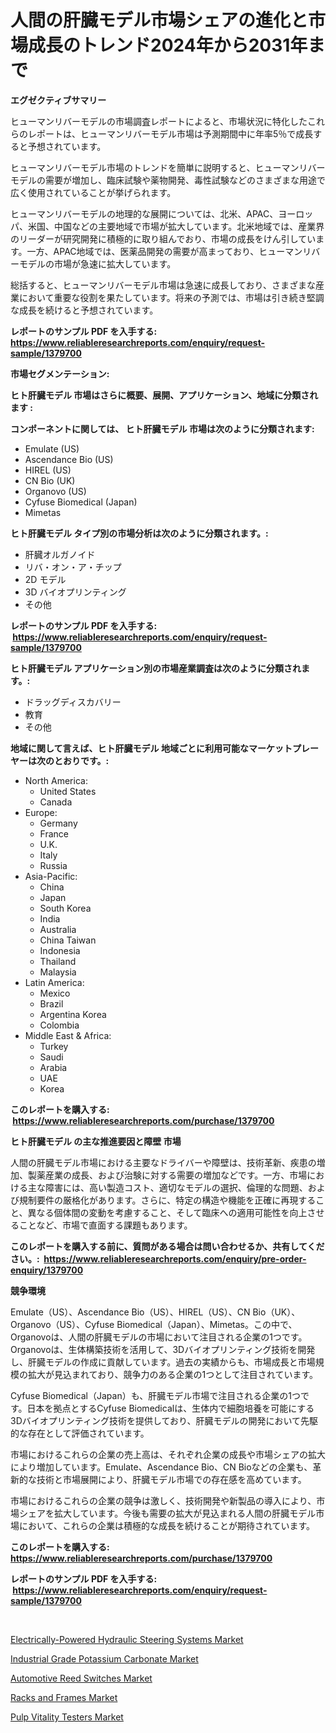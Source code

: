 <p><h1>人間の肝臓モデル市場シェアの進化と市場成長のトレンド2024年から2031年まで</h1></p><p><strong>エグゼクティブサマリー</strong></p>
<p><p>ヒューマンリバーモデルの市場調査レポートによると、市場状況に特化したこれらのレポートは、ヒューマンリバーモデル市場は予測期間中に年率5％で成長すると予想されています。</p><p>ヒューマンリバーモデル市場のトレンドを簡単に説明すると、ヒューマンリバーモデルの需要が増加し、臨床試験や薬物開発、毒性試験などのさまざまな用途で広く使用されていることが挙げられます。</p><p>ヒューマンリバーモデルの地理的な展開については、北米、APAC、ヨーロッパ、米国、中国などの主要地域で市場が拡大しています。北米地域では、産業界のリーダーが研究開発に積極的に取り組んでおり、市場の成長をけん引しています。一方、APAC地域では、医薬品開発の需要が高まっており、ヒューマンリバーモデルの市場が急速に拡大しています。</p><p>総括すると、ヒューマンリバーモデル市場は急速に成長しており、さまざまな産業において重要な役割を果たしています。将来の予測では、市場は引き続き堅調な成長を続けると予想されています。</p></p>
<p><strong>レポートのサンプル PDF を入手する: <a href="https://www.reliableresearchreports.com/enquiry/request-sample/1379700">https://www.reliableresearchreports.com/enquiry/request-sample/1379700</a></strong></p>
<p><strong>市場セグメンテーション:</strong></p>
<p><strong> ヒト肝臓モデル 市場はさらに概要、展開、アプリケーション、地域に分類されます :</strong></p>
<p><strong>コンポーネントに関しては、 ヒト肝臓モデル 市場は次のように分類されます: &nbsp;</strong></p>
<p><ul><li>Emulate (US)</li><li>Ascendance Bio (US)</li><li>HIREL (US)</li><li>CN Bio (UK)</li><li>Organovo (US)</li><li>Cyfuse Biomedical (Japan)</li><li>Mimetas</li></ul></p>
<p><strong> ヒト肝臓モデル タイプ別の市場分析は次のように分類されます。:</strong></p>
<p><ul><li>肝臓オルガノイド</li><li>リバ・オン・ア・チップ</li><li>2D モデル</li><li>3D バイオプリンティング</li><li>その他</li></ul></p>
<p><strong>レポートのサンプル PDF を入手する: &nbsp;<a href="https://www.reliableresearchreports.com/enquiry/request-sample/1379700">https://www.reliableresearchreports.com/enquiry/request-sample/1379700</a></strong></p>
<p><strong> ヒト肝臓モデル アプリケーション別の市場産業調査は次のように分類されます。:</strong></p>
<p><ul><li>ドラッグディスカバリー</li><li>教育</li><li>その他</li></ul></p>
<p><strong>地域に関して言えば、ヒト肝臓モデル 地域ごとに利用可能なマーケットプレーヤーは次のとおりです。:</strong></p>
<p><ul>
    <li>
        North America:
        <ul>
            <li>United States</li>
            <li>Canada</li>
        </ul>
    </li>
    <li>
        Europe:
        <ul>
            <li>Germany</li>
            <li>France</li>
            <li>U.K.</li>
            <li>Italy</li>
            <li>Russia</li>
        </ul>
    </li>
    <li>
        Asia-Pacific:
        <ul>
            <li>China</li>
            <li>Japan</li>
            <li>South Korea</li>
            <li>India</li>
            <li>Australia</li>
            <li>China Taiwan</li>
            <li>Indonesia</li>
            <li>Thailand</li>
            <li>Malaysia</li>
        </ul>
    </li>
    <li>
        Latin America:
        <ul>
            <li>Mexico</li>
            <li>Brazil</li>
            <li>Argentina Korea</li>
            <li>Colombia</li>
        </ul>
    </li>
    <li>
        Middle East & Africa:
        <ul>
            <li>Turkey</li>
            <li>Saudi</li>
            <li>Arabia</li>
            <li>UAE</li>
            <li>Korea</li>
        </ul>
    </li>
    </ul></p>
<p><strong>このレポートを購入する: &nbsp;<a href="https://www.reliableresearchreports.com/purchase/1379700">https://www.reliableresearchreports.com/purchase/1379700</a></strong></p>
<p><strong>ヒト肝臓モデル の主な推進要因と障壁 市場</strong></p>
<p><p>人間の肝臓モデル市場における主要なドライバーや障壁は、技術革新、疾患の増加、製薬産業の成長、および治験に対する需要の増加などです。一方、市場における主な障害には、高い製造コスト、適切なモデルの選択、倫理的な問題、および規制要件の厳格化があります。さらに、特定の構造や機能を正確に再現すること、異なる個体間の変動を考慮すること、そして臨床への適用可能性を向上させることなど、市場で直面する課題もあります。</p></p>
<p><strong>このレポートを購入する前に、質問がある場合は問い合わせるか、共有してください。:&nbsp; <a href="https://www.reliableresearchreports.com/enquiry/pre-order-enquiry/1379700">https://www.reliableresearchreports.com/enquiry/pre-order-enquiry/1379700</a></strong></p>
<p><strong>競争環境</strong></p>
<p><p>Emulate（US）、Ascendance Bio（US）、HIREL（US）、CN Bio（UK）、Organovo（US）、Cyfuse Biomedical（Japan）、Mimetas。この中で、Organovoは、人間の肝臓モデルの市場において注目される企業の1つです。Organovoは、生体構築技術を活用して、3Dバイオプリンティング技術を開発し、肝臓モデルの作成に貢献しています。過去の実績からも、市場成長と市場規模の拡大が見込まれており、競争力のある企業の1つとして注目されています。</p><p>Cyfuse Biomedical（Japan）も、肝臓モデル市場で注目される企業の1つです。日本を拠点とするCyfuse Biomedicalは、生体内で細胞培養を可能にする3Dバイオプリンティング技術を提供しており、肝臓モデルの開発において先駆的な存在として評価されています。</p><p>市場におけるこれらの企業の売上高は、それぞれ企業の成長や市場シェアの拡大により増加しています。Emulate、Ascendance Bio、CN Bioなどの企業も、革新的な技術と市場展開により、肝臓モデル市場での存在感を高めています。</p><p>市場におけるこれらの企業の競争は激しく、技術開発や新製品の導入により、市場シェアを拡大しています。今後も需要の拡大が見込まれる人間の肝臓モデル市場において、これらの企業は積極的な成長を続けることが期待されています。</p></p>
<p><strong>このレポートを購入する: &nbsp; <a href="https://www.reliableresearchreports.com/purchase/1379700">https://www.reliableresearchreports.com/purchase/1379700</a></strong></p>
<p><strong>レポートのサンプル PDF を入手する: &nbsp;<a href="https://www.reliableresearchreports.com/enquiry/request-sample/1379700">https://www.reliableresearchreports.com/enquiry/request-sample/1379700</a></strong><strong></strong></p>
<p>&nbsp;</p>
<p><p><a href="https://view.publitas.com/reportprime-1/electrically-powered-hydraulic-steering-systems-market-research-report-the-key-to-successful-business-strategy-forecasted-for-period-from-2024-2031/">Electrically-Powered Hydraulic Steering Systems Market</a></p><p><a href="https://github.com/Sarissaschmalingtr6fz2739/Market-Research-Report-List-1/blob/main/industrial-grade-potassium-carbonate-market.md">Industrial Grade Potassium Carbonate Market</a></p><p><a href="https://view.publitas.com/reportprime-1/automotive-reed-switches-market-size-and-examines-its-market-scope-with-a-primary-focus-on-growth-opportunities-and-forecasted-trends-spanning-from-2024-to-2031/">Automotive Reed Switches Market</a></p><p><a href="https://cautious-neon-760.notion.site/Racks-and-Frames-Market-Research-Report-Forecasted-for-Period-from-2024-2031-by-Market-Type-Mark-20133929d3694b3782a49679b11fb2de">Racks and Frames Market</a></p><p><a href="https://frill-swim-3cd.notion.site/Pulp-Vitality-Testers-Market-Challenges-Opportunities-and-Growth-Drivers-and-Major-Market-Players-9af2ebdfe1e04b80955e7592fb33208b">Pulp Vitality Testers Market</a></p></p>